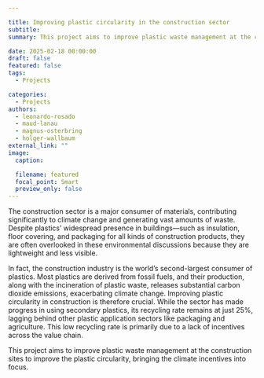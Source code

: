 ```yaml
---

title: Improving plastic circularity in the construction sector
subtitle: 
summary: This project aims to improve plastic waste management at the construction sites to improve the plastic circularity, bringing the climate incentives into focus. 

date: 2025-02-18 00:00:00
draft: false
featured: false
tags:
  - Projects

categories:
  - Projects
authors:
  - leonardo-rosado
  - maud-lanau
  - magnus-osterbring
  - holger-wallbaum
external_link: ""
image:
  caption: 

  filename: featured
  focal_point: Smart
  preview_only: false
---
```



The construction sector is a major consumer of materials, contributing significantly to climate change and generating vast amounts of waste. Despite plastics’ widespread presence in buildings—such as insulation, floor covering, and packaging for all kinds of construction products, they are often overlooked in these environmental discussions because they are lightweight and less visible. 

In fact, the construction industry is the world’s second-largest consumer of plastics. Most plastics are derived from fossil fuels, and their production, along with the incineration of plastic waste, releases substantial carbon dioxide emissions, exacerbating climate change. Improving plastic circularity in construction is therefore crucial. While the sector has made progress in using secondary plastics, its recycling rate remains at just 25%, lagging behind other plastic application sectors like packaging and agriculture. This low recycling rate is primarily due to a lack of incentives across the value chain.

This project aims to improve plastic waste management at the construction sites to improve the plastic circularity, bringing the climate incentives into focus. 

<!-- ![European Union](Flag_of_Europe.png) -->

